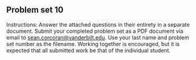 ## Problem set 10

Instructions: Answer the attached questions in their entirety in a separate document. Submit your completed problem set as a PDF document via email to sean.corcoran@vanderbilt.edu. Use your last name and problem set number as the filename. Working together is encouraged, but it is expected that all submitted work be that of the individual student.

